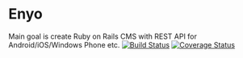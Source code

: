 # Enyo

Main goal is create Ruby on Rails CMS with REST API for Android/iOS/Windows Phone etc.
[![Build Status](https://travis-ci.org/notscaladev/enyo.svg?branch=master)](https://travis-ci.org/notscaladev/enyo)
[![Coverage Status](https://coveralls.io/repos/notscaladev/enyo/badge.png?branch=master)](https://coveralls.io/r/notscaladev/enyo?branch=master)